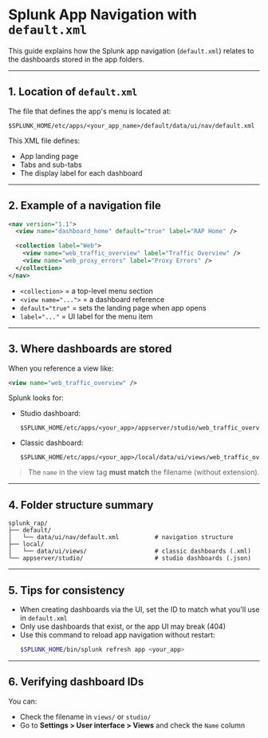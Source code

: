 # Splunk App Navigation with `default.xml`

This guide explains how the Splunk app navigation (`default.xml`) relates to the dashboards stored in the app folders.

---

## 1. Location of `default.xml`

The file that defines the app's menu is located at:

```
$SPLUNK_HOME/etc/apps/<your_app_name>/default/data/ui/nav/default.xml
```

This XML file defines:
- App landing page
- Tabs and sub-tabs
- The display label for each dashboard

---

## 2. Example of a navigation file

```xml
<nav version="1.1">
  <view name="dashboard_home" default="true" label="RAP Home" />

  <collection label="Web">
    <view name="web_traffic_overview" label="Traffic Overview" />
    <view name="web_proxy_errors" label="Proxy Errors" />
  </collection>
</nav>
```

- `<collection>` = a top-level menu section
- `<view name="...">` = a dashboard reference
- `default="true"` = sets the landing page when app opens
- `label="..."` = UI label for the menu item

---

## 3. Where dashboards are stored

When you reference a view like:
```xml
<view name="web_traffic_overview" />
```

Splunk looks for:

- Studio dashboard:
  ```
  $SPLUNK_HOME/etc/apps/<your_app>/appserver/studio/web_traffic_overview.json
  ```

- Classic dashboard:
  ```
  $SPLUNK_HOME/etc/apps/<your_app>/local/data/ui/views/web_traffic_overview.xml
  ```

> The `name` in the view tag **must match** the filename (without extension).

---

## 4. Folder structure summary

```
splunk_rap/
├── default/
│   └── data/ui/nav/default.xml          # navigation structure
├── local/
│   └── data/ui/views/                   # classic dashboards (.xml)
└── appserver/studio/                    # studio dashboards (.json)
```

---

## 5. Tips for consistency

- When creating dashboards via the UI, set the ID to match what you'll use in `default.xml`
- Only use dashboards that exist, or the app UI may break (404)
- Use this command to reload app navigation without restart:
  ```bash
  $SPLUNK_HOME/bin/splunk refresh app <your_app>
  ```

---

## 6. Verifying dashboard IDs

You can:
- Check the filename in `views/` or `studio/`
- Go to **Settings > User interface > Views** and check the `Name` column

